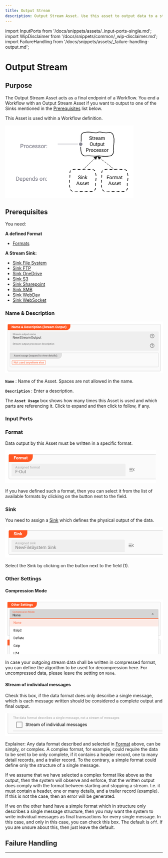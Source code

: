 ```yaml
---
title: Output Stream
description: Output Stream Asset. Use this asset to output data to a stream, e.g. a file.
---
```


import InputPorts from '/docs/snippets/assets/_input-ports-single.md';
import WipDisclaimer from '/docs/snippets/common/_wip-disclaimer.md';
import FailureHandling from '/docs/snippets/assets/_failure-handling-output.md';

# Output Stream

## Purpose

The Output Stream Asset acts as a final endpoint of a Workflow.
You end a Workflow with an Output Stream Asset if you want to output to one of the Sinks mentioned in the [Prerequisites](#prerequisites) list below.

This Asset is used within a Workflow definition.

![](.asset-output-stream_images/4bd0b6f7.png "Asset Dependency Graph (Output Stream)")

## Prerequisites

You need:

**A defined Format**

* [Formats](/docs/assets/formats)

**A Stream Sink:**

* [Sink File System](/docs/assets/sinks/asset-sink-file)
* [Sink FTP](/docs/assets/sinks/asset-sink-ftp)
* [Sink OneDrive](/docs/assets/sinks/asset-sink-onedrive)
* [Sink S3](/docs/assets/sinks/asset-sink-s3)
* [Sink Sharepoint](/docs/assets/sinks/asset-sink-sharepoint)
* [Sink SMB](/docs/assets/sinks/asset-sink-smb)
* [Sink WebDav](/docs/assets/sinks/asset-sink-webdav)
* [Sink WebSocket](/docs/assets/sinks/asset-sink-websocket)

### Name & Description

![](.asset-output-stream_images/93e5f1ae.png "Name & Description (Output Stream)")

**`Name`** : Name of the Asset. Spaces are not allowed in the name.

**`Description`** : Enter a description.

The **`Asset Usage`** box shows how many times this Asset is used and which parts are referencing it.
Click to expand and then click to follow, if any.

### Input Ports

<InputPorts></InputPorts>

### Format

Data output by this Asset must be written in a specific format.

![](.asset-output-stream_images/478fb5c5.png "Format (Output Stream)")

If you have defined such a format, then you can select it from the list of available formats by clicking on the button next to the field.

### Sink

You need to assign a [Sink](#prerequisites) which defines the physical output of the data.

![](.asset-output-stream_images/d352754f.png "Sink (Output Stream)")

Select the Sink by clicking on the button next to the field (1).

### Other Settings

#### Compression Mode

![](.asset-output-stream_images/bfcba57e.png "Other Settings (Output Stream)")

In case your outgoing stream data shall be written in compressed format, you can define the algorithm to be used for decompression here.
For uncompressed data, please leave the setting on `None`.

#### Stream of individual messages

Check this box, if the data format does only describe a single message, which is each message written should be considered a complete output and final output.

![](.asset-output-stream_images/94b9bcf6.png "Stream of individual messages")

Explainer:
Any data format described and selected in [Format](#format) above, can be simply, or complex.
A complex format, for example, could require the data to be sent to be only complete, if it contains a header record, one to many detail records, and a trailer record.
To the contrary, a simple format could define only the structure of a single message.

If we assume that we have selected a complex format like above as the output, then the system will observe and enforce, that the written output does comply with the format between starting and
stopping a stream.
I.e. it must contain a header, one or many details, and a trailer record (example).
If this is not the case, then an error will be generated.

If we on the other hand have a simple format which in structure only describes a single message structure, then you may want the system to write individual messages as final transactions for every
single message.
In this case, and only in this case, you can check this box.
The default is `off`. If you are unsure about this, then just leave the default.

## Failure Handling

<FailureHandling></FailureHandling>

---

<WipDisclaimer></WipDisclaimer>
